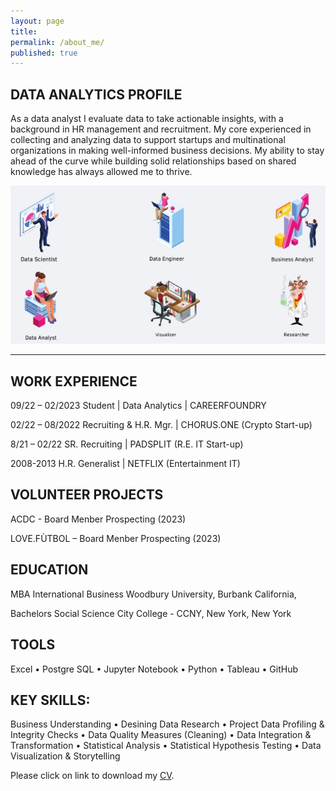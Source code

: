 ```yaml
---
layout: page
title:  
permalink: /about_me/
published: true
---
```


## DATA ANALYTICS PROFILE

As a data analyst I evaluate data to take actionable insights, with a background in HR management and recruitment. My core experienced in collecting and analyzing data to support startups and multinational organizations in making well-informed business decisions. My ability to stay ahead of the curve while building solid relationships based on shared knowledge has always allowed me to thrive.

![image](/images/Data_Science_Possible_Roles_fin.jpg)

---

## WORK EXPERIENCE


09/22 – 02/2023
Student | Data Analytics | CAREERFOUNDRY

02/22 – 08/2022
Recruiting & H.R. Mgr. | CHORUS.ONE (Crypto Start-up)
 
8/21 – 02/22
SR. Recruiting | PADSPLIT (R.E. IT Start-up)
 
2008-2013
H.R. Generalist | NETFLIX (Entertainment IT)

VOLUNTEER PROJECTS
---
ACDC - Board Menber Prospecting (2023)

LOVE.FÙTBOL – Board Menber Prospecting (2023)

EDUCATION
---
 
MBA International Business
Woodbury University, Burbank California,  

Bachelors Social Science
City College - CCNY, New York, New York

TOOLS
---
Excel •	Postgre SQL •	Jupyter Notebook •	Python •	Tableau •	GitHub

KEY SKILLS: 
---
Business Understanding •	Desining Data Research •	Project Data Profiling & Integrity Checks •	 Data Quality Measures (Cleaning) •	Data Integration & Transformation • Statistical Analysis •	Statistical Hypothesis Testing •	Data Visualization & Storytelling

Please click on link to download my [CV](https://github.com/senoel123/senoel123.github.io/raw/master/SEN_CV_7.pdf).






